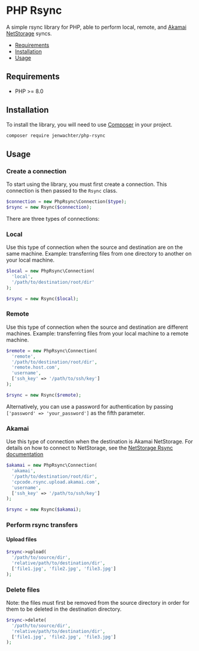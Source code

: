 # PHP Rsync

A simple rsync library for PHP, able to perform local, remote, and [Akamai NetStorage](https://techdocs.akamai.com/netstorage/docs/use-rsync) syncs.

* [Requirements](#requirements)
* [Installation](#installation)
* [Usage](#usage)

## Requirements

* PHP >= 8.0

## Installation

To install the library, you will need to use [Composer](https://getcomposer.org/download/) in your project.

```bash
composer require jenwachter/php-rsync
```

## Usage

### Create a connection

To start using the library, you must first create a connection. This connection is then passed to the `Rsync` class.

```php
$connection = new PhpRsync\Connection($type);
$rsync = new Rsync($connection);
````

There are three types of connections:

### Local

Use this type of connection when the source and destination are on the same machine. Example: transferring files from one directory to another on your local machine.

```php
$local = new PhpRsync\Connection(
  'local',
  '/path/to/destination/root/dir'
);

$rsync = new Rsync($local);
````

### Remote

Use this type of connection when the source and destination are different machines. Example: transferring files from your local machine to a remote machine.

```php
$remote = new PhpRsync\Connection(
  'remote',
  '/path/to/destination/root/dir',
  'remote.host.com',
  'username',
  ['ssh_key' => '/path/to/ssh/key']
);

$rsync = new Rsync($remote);
````

Alternatively, you can use a password for authentication by passing `['password' => 'your_password']` as the fifth parameter.

### Akamai

Use this type of connection when the destination is Akamai NetStorage. For details on how to connect to NetStorage, see the [NetStorage Rsync documentation](https://techdocs.akamai.com/netstorage/docs/use-rsync)

```php
$akamai = new PhpRsync\Connection(
  'akamai',
  '/path/to/destination/root/dir',
  'cpcode.rsync.upload.akamai.com',
  'username',
  ['ssh_key' => '/path/to/ssh/key']
);

$rsync = new Rsync($akamai);
````

### Perform rsync transfers

#### Upload files

```php
$rsync->upload(
  '/path/to/source/dir',
  'relative/path/to/destination/dir',
  ['file1.jpg', 'file2.jpg', 'file3.jpg']
);
```

### Delete files

Note: the files must first be removed from the source directory in order for them to be deleted in the destination directory.

```php
$rsync->delete(
  '/path/to/source/dir',
  'relative/path/to/destination/dir',
  ['file1.jpg', 'file2.jpg', 'file3.jpg']
);
```

